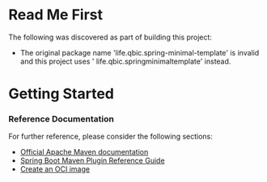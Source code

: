 # Read Me First

The following was discovered as part of building this project:

* The original package name 'life.qbic.spring-minimal-template' is invalid and this project uses '
  life.qbic.springminimaltemplate' instead.

# Getting Started

### Reference Documentation

For further reference, please consider the following sections:

* [Official Apache Maven documentation](https://maven.apache.org/guides/index.html)
* [Spring Boot Maven Plugin Reference Guide](https://docs.spring.io/spring-boot/docs/2.5.6/maven-plugin/reference/html/)
* [Create an OCI image](https://docs.spring.io/spring-boot/docs/2.5.6/maven-plugin/reference/html/#build-image)

